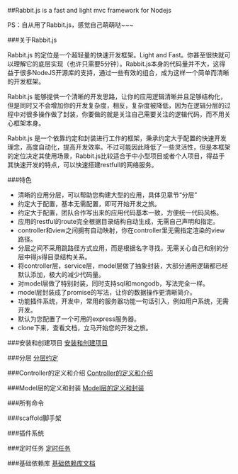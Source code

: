 ##Rabbit.js is a fast and light mvc framework for Nodejs

PS：自从用了Rabbit.js，感觉自己萌萌哒~~~

###关于Rabbit.js

Rabbit.js 的定位是一个超轻量的快速开发框架。Light and Fast。你甚至很快就可以理解它的底层实现（也许只需要5分钟）。Rabbit.js本身的代码量并不大，这得益于很多NodeJS开源库的支持，通过一些有效的组合，成为这样一个简单而清晰的开发框架。

Rabbit.js 能够提供一个清晰的开发思路，让你的应用逻辑清晰并且足够结构化，但是同时又不会增加你的开发复杂度，相反，复杂度被降低，因为在逻辑分层的过程中对很多操作做了封装，你要做的就是关注自己需要关注的逻辑代码，而不用关心框架本身。

Rabbit.js 是一个依靠约定和封装进行工作的框架，秉承约定大于配置的快速开发理念，高度自动化，提高开发效率。不过可能因此降低了一些灵活性，但是本框架的定位决定其使用场景，Rabbit.js比较适合于中小型项目或者个人项目，得益于其快速开发的特点，可以快速搭建restfull的网络服务。

###特色

 - 清晰的应用分层，可以帮助您构建大型的应用，具体见章节“分层”
 - 约定大于配置，基本无需配置，即可开始开发之旅。
 - 约定大于配置，团队合作写出来的应用代码基本一致，方便统一代码风格。
 - 应用的restful的route完全根据目录结构自动生成，无需自己声明和指定。
 - controller和view之间拥有自动映射，你在controller里无需指定渲染的view路径。
 - 分层之间不采用跳路径方式应用，而是根据名字寻找，无需关心自己和别的分层中得js得目录结构关系。
 - 将controller层，service层，model层做了抽象封装，大部分通用逻辑都已经默认添加，极大的减少代码量。
 - 对model层做了特别封装，同时支持sql和mongodb，写法完全一样。
 - model层封装成了promise的写法，让你的数据操作更清晰简介。
 - 功能插件系统，开发中，常用的服务器功能一句话引入，例如用户系统，无需开发。
 - 默认为您配置了一个可用的express服务器。
 - clone下来，查看文档，立马开始您的开发之旅。

###安装和创建项目
[安装和创建项目](https://github.com/xinyu198736/Rabbit.js/blob/master/docs/cli.md)

###分层
[分层约定](https://github.com/xinyu198736/Rabbit.js/blob/master/docs/layer.md)

###Controller的定义和介绍
[Controller的定义和介绍](https://github.com/xinyu198736/Rabbit.js/blob/master/docs/controller.md)

###Model层的定义和封装
[Model层的定义和封装](https://github.com/xinyu198736/Rabbit.js/blob/master/docs/model.md)

###所有命令

###scaffold脚手架

###插件系统

###定时任务
[定时任务](https://github.com/xinyu198736/Rabbit.js/blob/master/docs/task.md)

###基础依赖库
[基础依赖库文档](https://github.com/xinyu198736/Rabbit.js/blob/master/docs/thirdparty.md)









